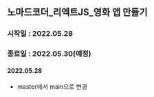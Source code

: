 ## 노마드코더_리엑트JS_영화 앱 만들기


### 시작일 : 2022.05.28
### 종료일 : 2022.05.30(예정)

#### 2022.05.28

- master에서 main으로 변경